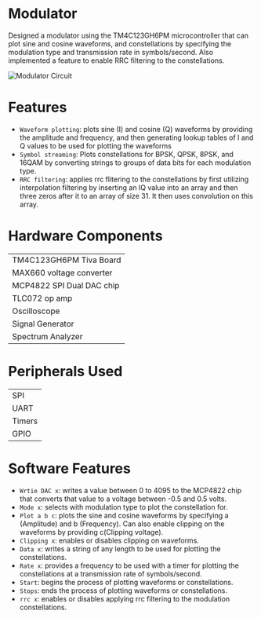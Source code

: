 # Modulator
Designed a modulator using the TM4C123GH6PM microcontroller that can plot sine and cosine waveforms, and constellations by specifying the modulation type and transmission rate in symbols/second. Also implemented a feature to enable RRC filtering to the constellations.

![Modulator Circuit](https://github.com/user-attachments/assets/18c2e403-8c83-4eb5-9aad-48fd84dc6db7)


# Features
* `Waveform plotting`: plots sine (I) and cosine (Q) waveforms by providing the amplitude and frequency, and then generating lookup tables of I and Q values to be used for plotting the waveforms
* `Symbol streaming`: Plots constellations for BPSK, QPSK, 8PSK, and 16QAM by converting strings to groups of data bits for each modulation type.
* `RRC filtering`: applies rrc flitering to the constellations by first utilizing interpolation filtering by inserting an IQ value into an array and then three zeros after it to an array of size 31. It then uses convolution on this array.

# Hardware Components
|                           |
|---------------------------|
| TM4C123GH6PM Tiva Board |
| MAX660 voltage converter |
| MCP4822 SPI Dual DAC chip |
| TLC072 op amp |
| Oscilloscope |
| Signal Generator |
| Spectrum Analyzer |

# Peripherals Used
|        |
|--------|
| SPI |
| UART |
| Timers |
| GPIO |

# Software Features
* `Wrtie DAC x`: writes a value between 0 to 4095 to the MCP4822 chip that converts that value to a voltage between -0.5 and 0.5 volts.
* `Mode x`: selects with modulation type to plot the constellation for.
* `Plot a b c`: plots the sine and cosine waveforms by specifying a (Amplitude) and b (Frequency). Can also enable clipping on the waveforms by providing c(Clipping voltage).
* `Clipping x`: enables or disables clipping on waveforms.
* `Data x`: writes a string of any length to be used for plotting the constellations.
* `Rate x`: provides a frequency to be used with a timer for plotting the constellations at a transmission rate of symbols/second.
* `Start`: begins the process of plotting waveforms or constellations.
* `Stops`: ends the process of plotting waveforms or constellations.
* `rrc x`: enables or disables applying rrc filtering to the modulation constellations.
